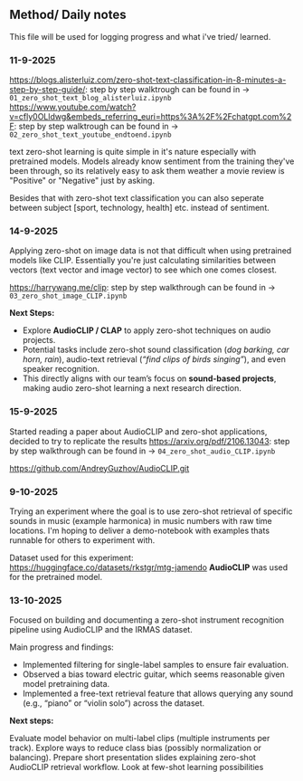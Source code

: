 ## Method/ Daily notes
This file will be used for logging progress and what i've tried/ learned.

### 11-9-2025
https://blogs.alisterluiz.com/zero-shot-text-classification-in-8-minutes-a-step-by-step-guide/: step by step walktrough can be found in -> `01_zero_shot_text_blog_alisterluiz.ipynb`
https://www.youtube.com/watch?v=cfly0OLldwg&embeds_referring_euri=https%3A%2F%2Fchatgpt.com%2F: step by step walktrough can be found in -> `02_zero_shot_text_youtube_endtoend.ipynb`

text zero-shot learning is quite simple in it's nature especially with pretrained models. Models already know sentiment from the training they've been through, so its relatively easy to ask them weather a movie review is "Positive" or "Negative" just by asking.

Besides that with zero-shot text classification you can also seperate between subject [sport, technology, health] etc. instead of sentiment.

### 14-9-2025
Applying zero-shot on image data is not that difficult when using pretrained models like CLIP. Essentially you're just calculating similarities between vectors (text vector and image vector) to see which one comes closest.

https://harrywang.me/clip: step by step walkthrough can be found in -> `03_zero_shot_image_CLIP.ipynb`

**Next Steps:**
- Explore **AudioCLIP / CLAP** to apply zero-shot techniques on audio projects.
- Potential tasks include zero-shot sound classification (*dog barking, car horn, rain*), audio-text retrieval (*“find clips of birds singing”*), and even speaker recognition.
- This directly aligns with our team’s focus on **sound-based projects**, making audio zero-shot learning a next research direction.

### 15-9-2025
Started reading a paper about AudioCLIP and zero-shot applications, decided to try to replicate the results
https://arxiv.org/pdf/2106.13043: step by step walkthrough can be found in -> `04_zero_shot_audio_CLIP.ipynb`

https://github.com/AndreyGuzhov/AudioCLIP.git

### 9-10-2025
Trying an experiment where the goal is to use zero-shot retrieval of specific sounds in music (example harmonica) in music numbers with raw time locations. I'm hoping to deliver a demo-notebook with examples thats runnable for others to experiment with.

Dataset used for this experiment: https://huggingface.co/datasets/rkstgr/mtg-jamendo
**AudioCLIP** was used for the pretrained model.

### 13-10-2025

Focused on building and documenting a zero-shot instrument recognition pipeline using AudioCLIP and the IRMAS dataset.

Main progress and findings:

- Implemented filtering for single-label samples to ensure fair evaluation.
- Observed a bias toward electric guitar, which seems reasonable given model pretraining data.
- Implemented a free-text retrieval feature that allows querying any sound (e.g., “piano” or “violin solo”) across the dataset.

**Next steps:**

Evaluate model behavior on multi-label clips (multiple instruments per track).
Explore ways to reduce class bias (possibly normalization or balancing).
Prepare short presentation slides explaining zero-shot AudioCLIP retrieval workflow.
Look at few-shot learning possibilities